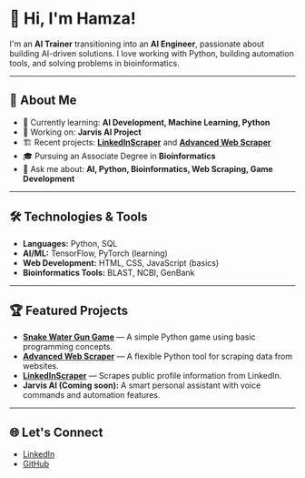 # 👋 Hi, I'm Hamza!

I'm an **AI Trainer** transitioning into an **AI Engineer**, passionate about building AI-driven solutions. I love working with Python, building automation tools, and solving problems in bioinformatics.

---

## 🚀 About Me
- 🌱 Currently learning: **AI Development, Machine Learning, Python**
- 🔭 Working on: **Jarvis AI Project**
- 🏗️ Recent projects: **[LinkedInScraper](https://github.com/Hmza72/LinkedinScraper)** and **[Advanced Web Scraper](https://github.com/Hmza72/AdvancedWebScraper)**
- 🎓 Pursuing an Associate Degree in **Bioinformatics**
- 💬 Ask me about: **AI, Python, Bioinformatics, Web Scraping, Game Development**

---

## 🛠️ Technologies & Tools
- **Languages:** Python, SQL  
- **AI/ML:** TensorFlow, PyTorch (learning)  
- **Web Development:** HTML, CSS, JavaScript (basics)  
- **Bioinformatics Tools:** BLAST, NCBI, GenBank  

---

## 🏆 Featured Projects
- **[Snake Water Gun Game](https://github.com/Hmza72/Snake-Water-Gun)** — A simple Python game using basic programming concepts.
- **[Advanced Web Scraper](https://github.com/Hmza72/LinkedinScraper)** — A flexible Python tool for scraping data from websites.
- **[LinkedInScraper](https://github.com/Hmza72/LinkedinScraper)** — Scrapes public profile information from LinkedIn.
- **Jarvis AI (Coming soon):** A smart personal assistant with voice commands and automation features.

---

## 🌐 Let's Connect
- [LinkedIn](https://www.linkedin.com/in/hamzaanees)
- [GitHub](https://github.com/Hmza72)
